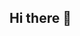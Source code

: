 ## Hi there 👋

<!--
# Olá, eu sou o Ricardo Embiruçu 👋

Sou um desenvolvedor e pesquisador de IA apaixonado por resolver problemas complexos e por utilizar a tecnologia para tornar o mercado financeiro mais acessível. Sou o fundador da **Couto Industries**, onde atualmente desenvolvo os seguintes projetos:

---

### 🚀 Meus Projetos Principais

* **Ferramenta de Quitação de Dívidas (Repositório Privado)**
    * Uma aplicação desktop multiplataforma (Windows/Linux) para ajudar brasileiros a montar um plano estratégico para quitar suas dívidas.
    * **Tecnologias:** Python, PySide6, SQLite.
    * *Nota: O código-fonte deste projeto é proprietário para proteger a propriedade intelectual da Couto Industries.*

* **JARVIS (Meu Assistente de IA)**
    * Uma Inteligência Artificial de apoio estratégico que auxilia no gerenciamento de projetos, análise de dados e otimização de conteúdo.

* **Mapa das Rendas (Canal no YouTube)**
    * Um projeto de educação financeira focado em ensinar brasileiros a investir com segurança e sabedoria. [**Acesse o canal aqui!**](LINK_DO_SEU_CANAL)

### 📚 Minha Jornada de Aprendizado e Certificações

Atualmente estou focado na trilha de certificação **Microsoft Azure AI**:
- [x] **AI-900:** Azure AI Fundamentals *(Status: Em andamento)*
- [ ] **DP-100:** Azure Data Scientist Associate *(Status: Planejada)*
- [ ] **AI-102:** Azure AI Engineer Associate *(Status: Planejada)*
- [ ] **AZ-204:** Azure Developer Associate *(Status: Planejada)*
- [ ] **AZ-400:** Azure DevOps Engineer Expert *(Status: Planejada)*

### 💻 Tecnologias e Ferramentas

`Python` `IA & Machine Learning` `Azure` `Git` `SQL` `PySide6`

---
-->
